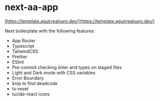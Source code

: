 # next-aa-app

[https://template.aguirrealvaro.dev/](https://template.aguirrealvaro.dev/)

Next boilerplate with the following features:

- App Router
- Typescript
- TailwindCSS
- Prettier
- ESlint
- Pre-commit checking linter and types on staged files
- Light and Dark mode with CSS variables
- Error Boundary
- knip to find deadcode
- ts-reset
- lucide-react icons
